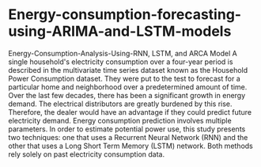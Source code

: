 # Energy-consumption-forecasting-using-ARIMA-and-LSTM-models

Energy-Consumption-Analysis-Using-RNN, LSTM, and ARCA Model
A single household's electricity consumption over a four-year period is described in the multivariate time series dataset known as the Household Power Consumption dataset. They were put to the test to forecast for a particular home and neighborhood over a predetermined amount of time. Over the last few decades, there has been a significant growth in energy demand. The electrical distributors are greatly burdened by this rise. Therefore, the dealer would have an advantage if they could predict future electricity demand. Energy consumption prediction involves multiple parameters. In order to estimate potential power use, this study presents two techniques: one that uses a Recurrent Neural Network (RNN) and the other that uses a Long Short Term Memory (LSTM) network. Both methods rely solely on past electricity consumption data.
